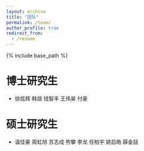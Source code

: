 ```yaml
---
layout: archive
title: "团队"
permalink: /team/
author_profile: true
redirect_from:
  - /resume
---
```


{% include base_path %}

博士研究生
======
* 徐炫辉 韩煊 钱智丰 王伟昊 付豪 

硕士研究生
======
* 温佳豪 周虹旭 苏志成 熊攀 李龙 任柏宇 姚启皓 薛金喆 
  

